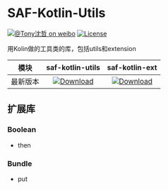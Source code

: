 # SAF-Kotlin-Utils

[![@Tony沈哲 on weibo](https://img.shields.io/badge/weibo-%40Tony%E6%B2%88%E5%93%B2-blue.svg)](http://www.weibo.com/fengzhizi715)
[![License](https://img.shields.io/badge/license-Apache%202-lightgrey.svg)](https://www.apache.org/licenses/LICENSE-2.0.html)

用Kolin做的工具类的库，包括utils和extension

模块|saf-kotlin-utils|saf-kotlin-ext
---|:-------------:|:-------------:
最新版本|[ ![Download](https://api.bintray.com/packages/fengzhizi715/maven/saf-kotlin-utils/images/download.svg) ](https://bintray.com/fengzhizi715/maven/saf-kotlin-utils/_latestVersion)|[ ![Download](https://api.bintray.com/packages/fengzhizi715/maven/saf-kotlin-ext/images/download.svg) ](https://bintray.com/fengzhizi715/maven/saf-kotlin-ext/_latestVersion)|


## 扩展库
### Boolean
* then

### Bundle
* put

